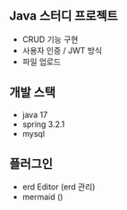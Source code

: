 ## Java 스터디 프로젝트
- CRUD 기능 구현
- 사용자 인증 / JWT 방식
- 파일 업로드 

## 개발 스택
- java 17
- spring 3.2.1
- mysql

## 플러그인
- erd Editor (erd 관리)
- mermaid ()
